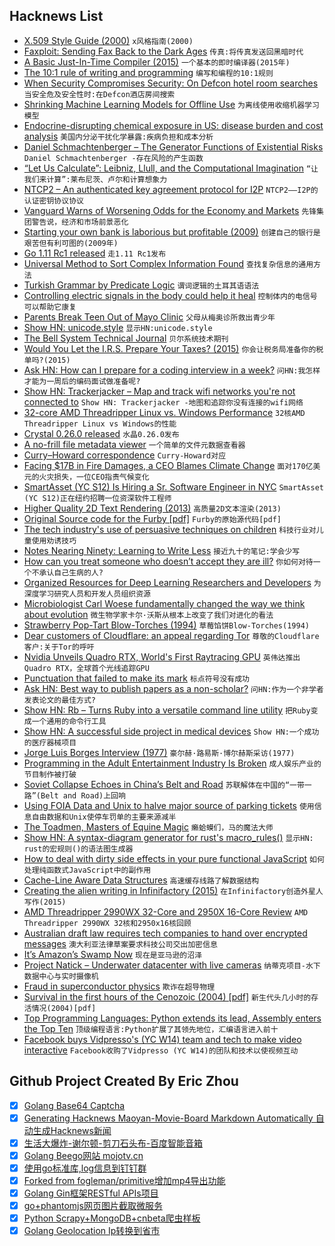 ## Hacknews List


- [X.509 Style Guide (2000)](https://www.cs.auckland.ac.nz/~pgut001/pubs/x509guide.txt)  `x风格指南(2000)`
- [Faxploit: Sending Fax Back to the Dark Ages](https://research.checkpoint.com/sending-fax-back-to-the-dark-ages/)  `传真:将传真发送回黑暗时代`
- [A Basic Just-In-Time Compiler (2015)](https://nullprogram.com/blog/2015/03/19/)  `一个基本的即时编译器(2015年)`
- [The 10:1 rule of writing and programming](https://www.ybrikman.com/writing/2018/08/12/the-10-to-1-rule-of-writing-and-programming/)  `编写和编程的10:1规则`
- [When Security Compromises Security: On Defcon hotel room searches](https://www.defiant.com/caesars-palace-defcon-2018-security/)  `当安全危及安全性时:在Defcon酒店房间搜索`
- [Shrinking Machine Learning Models for Offline Use](https://developer.amazon.com/blogs/alexa/post/09bacbdd-c089-4b02-863d-6761728102ed/shrinking-machine-learning-models-for-offline-use)  `为离线使用收缩机器学习模型`
- [Endocrine-disrupting chemical exposure in US: disease burden and cost analysis](https://www.thelancet.com/journals/landia/article/PIIS2213-8587(16)30275-3/fulltext)  `美国内分泌干扰化学暴露:疾病负担和成本分析`
- [Daniel Schmachtenberger – The Generator Functions of Existential Risks](https://futurethinkers.org/daniel-schmachtenberger-generator-functions/)  `Daniel Schmachtenberger -存在风险的产生函数`
- [“Let Us Calculate”: Leibniz, Llull, and the Computational Imagination](https://publicdomainreview.org/2016/11/10/let-us-calculate-leibniz-llull-and-computational-imagination/)  `“让我们来计算”:莱布尼茨、卢尔和计算想象力`
- [NTCP2 – An authenticated key agreement protocol for I2P](https://geti2p.net/spec/ntcp2)  `NTCP2——I2P的认证密钥协议协议`
- [Vanguard Warns of Worsening Odds for the Economy and Markets](https://www.nytimes.com/2018/08/10/business/vanguard-recession-economy.html)  `先锋集团警告说，经济和市场前景恶化`
- [Starting your own bank is laborious but profitable (2009)](https://www.wealthmanagement.com/practice-management/you-can-open-bank)  `创建自己的银行是艰苦但有利可图的(2009年)`
- [Go 1.11 Rc1 released](https://golang.org/dl/go1.11rc1)  `走1.11 Rc1发布`
- [Universal Method to Sort Complex Information Found](https://www.quantamagazine.org/universal-method-to-sort-complex-information-found-20180813/)  `查找复杂信息的通用方法`
- [Turkish Grammar by Predicate Logic](https://pypi.org/project/kefir/)  `谓词逻辑的土耳其语语法`
- [Controlling electric signals in the body could help it heal](https://www.knowablemagazine.org/article/living-world/2018/controlling-electric-signals-body-could-help-it-heal)  `控制体内的电信号可以帮助它康复`
- [Parents Break Teen Out of Mayo Clinic](https://minnesota.cbslocal.com/2018/08/13/teenager-escape-mayo-clinic/)  `父母从梅奥诊所救出青少年`
- [Show HN: unicode.style](https://unicode.style)  `显示HN:unicode.style`
- [The Bell System Technical Journal](https://archive.org/search.php?query=bell%20system%20technical%20journal)  `贝尔系统技术期刊`
- [Would You Let the I.R.S. Prepare Your Taxes? (2015)](https://www.nytimes.com/2015/04/16/technology/personaltech/turbotax-or-irs-as-tax-preparer-intuit-has-a-favorite.html)  `你会让税务局准备你的税单吗?(2015)`
- [Ask HN: How can I prepare for a coding interview in a week?](item?id=17755688)  `问HN:我怎样才能为一周后的编码面试做准备呢?`
- [Show HN: Trackerjacker – Map and track wifi networks you&#39;re not connected to](https://github.com/calebmadrigal/trackerjacker)  `Show HN: Trackerjacker -地图和追踪你没有连接的wifi网络`
- [32-core AMD Threadripper Linux vs. Windows Performance](https://www.phoronix.com/scan.php?page=article&amp;item=2990wx-linux-windows&amp;num=1)  `32核AMD Threadripper Linux vs Windows的性能`
- [Crystal 0.26.0 released](https://crystal-lang.org/2018/08/09/crystal-0.26.0-released.html)  `水晶0.26.0发布`
- [A no-frill file metadata viewer](https://exif.tools/)  `一个简单的文件元数据查看器`
- [Curry–Howard correspondence](https://en.wikipedia.org/wiki/Curry%E2%80%93Howard_correspondence)  `Curry-Howard对应`
- [Facing $17B in Fire Damages, a CEO Blames Climate Change](https://www.bloomberg.com/news/articles/2018-08-13/facing-17-billion-in-fire-damages-a-ceo-blames-climate-change)  `面对170亿美元的火灾损失，一位CEO指责气候变化`
- [SmartAsset (YC S12) Is Hiring a Sr. Software Engineer in NYC](https://smartasset.com/careers/?gh_jid=4049845002)  `SmartAsset (YC S12)正在纽约招聘一位资深软件工程师`
- [Higher Quality 2D Text Rendering (2013)](http://jcgt.org/published/0002/01/04/)  `高质量2D文本渲染(2013)`
- [Original Source code for the Furby [pdf]](http://www.seanriddle.com/furbysource.pdf)  `Furby的原始源代码[pdf]`
- [The tech industry&#39;s use of persuasive techniques on children](https://medium.com/@richardnfreed/the-tech-industrys-psychological-war-on-kids-c452870464ce)  `科技行业对儿童使用劝诱技巧`
- [Notes Nearing Ninety: Learning to Write Less](https://www.theparisreview.org/blog/2018/08/08/notes-nearing-ninety-learning-to-write-less/)  `接近九十的笔记:学会少写`
- [How can you treat someone who doesn’t accept they are ill?](https://mosaicscience.com/story/anosognosia-assisted-outpatient-treatment-lauras-law/)  `你如何对待一个不承认自己生病的人?`
- [Organized Resources for Deep Learning Researchers and Developers](https://github.com/astorfi/Deep-Learning-World)  `为深度学习研究人员和开发人员组织资源`
- [Microbiologist Carl Woese fundamentally changed the way we think about evolution](https://www.nytimes.com/2018/08/13/magazine/evolution-gene-microbiology.html)  `微生物学家卡尔·沃斯从根本上改变了我们对进化的看法`
- [Strawberry Pop-Tart Blow-Torches (1994)](http://www.pmichaud.com/toast/)  `草莓馅饼Blow-Torches(1994)`
- [Dear customers of Cloudflare: an appeal regarding Tor](https://gitlab.com/iblech/tor-appeal/blob/master/README.md)  `尊敬的Cloudflare客户:关于Tor的呼吁`
- [Nvidia Unveils Quadro RTX, World&#39;s First Raytracing GPU](https://www.nasdaq.com/press-release/nvidia-unveils-quadro-rtx-worlds-first-raytracing-gpu-20180813-00977)  `英伟达推出Quadro RTX，全球首个光线追踪GPU`
- [Punctuation that failed to make its mark](http://www.bbc.com/culture/story/20151104-punctuation-that-failed-to-make-its-mark)  `标点符号没有成功`
- [Ask HN: Best way to publish papers as a non-scholar?](item?id=17750861)  `问HN:作为一个非学者发表论文的最佳方式?`
- [Show HN: Rb – Turns Ruby into a versatile command line utility](https://github.com/thisredone/rb)  `把Ruby变成一个通用的命令行工具`
- [Show HN: A successful side project in medical devices](https://chrisseaton.com/merseyburns/)  `Show HN:一个成功的医疗器械项目`
- [Jorge Luis Borges Interview (1977)](http://www.denisdutton.com/jorge_luis_borges_interview.htm)  `豪尔赫·路易斯·博尔赫斯采访(1977)`
- [Programming in the Adult Entertainment Industry Is Broken](https://dev.to/jwoertink/programming-in-the-adult-entertainment-industry-is-broken-hgn)  `成人娱乐产业的节目制作被打破`
- [Soviet Collapse Echoes in China’s Belt and Road](https://www.bloomberg.com/view/articles/2018-08-12/soviet-collapse-echoes-in-china-s-belt-and-road-investment)  `苏联解体在中国的“一带一路”(Belt and Road)上回响`
- [Using FOIA Data and Unix to halve major source of parking tickets](http://mchap.io/using-foia-data-and-unix-to-halve-major-source-of-parking-tickets.html)  `使用信息自由数据和Unix使停车罚单的主要来源减半`
- [The Toadmen, Masters of Equine Magic](https://daily.jstor.org/the-toadmen-masters-of-equine-magic/)  `癞蛤蟆们，马的魔法大师`
- [Show HN: A syntax-diagram generator for rust&#39;s macro_rules()](https://lukaslueg.github.io/macro_railroad_wasm_demo/)  `显示HN: rust的宏规则()的语法图生成器`
- [How to deal with dirty side effects in your pure functional JavaScript](https://jrsinclair.com/articles/2018/how-to-deal-with-dirty-side-effects-in-your-pure-functional-javascript/)  `如何处理纯函数式JavaScript中的副作用`
- [Cache-Line Aware Data Structures](https://accu.org/index.php/journals/2535)  `高速缓存线路了解数据结构`
- [Creating the alien writing in Infinifactory (2015)](http://www.zachtronics.com/alien-writing/)  `在Infinifactory创造外星人写作(2015)`
- [AMD Threadripper 2990WX 32-Core and 2950X 16-Core Review](https://www.anandtech.com/show/13124/the-amd-threadripper-2990wx-and-2950x-review)  `AMD Threadripper 2990WX 32核和2950x16核回顾`
- [Australian draft law requires tech companies to hand over encrypted messages](https://www.homeaffairs.gov.au/about/consultations/assistance-and-access-bill-2018)  `澳大利亚法律草案要求科技公司交出加密信息`
- [It’s Amazon’s Swamp Now](https://www.vanityfair.com/news/2018/08/has-bezos-become-more-powerful-in-dc-than-trump)  `现在是亚马逊的沼泽`
- [Project Natick – Underwater datacenter with live cameras](https://natick.research.microsoft.com/)  `纳蒂克项目-水下数据中心与实时摄像机`
- [Fraud in superconductor physics](https://twitter.com/gravity_levity/status/1029061204919177216)  `欺诈在超导物理`
- [Survival in the first hours of the Cenozoic (2004) [pdf]](http://uahost.uantwerpen.be/funmorph/raoul/macroevolutie/Robertson2004.pdf)  `新生代头几小时的存活情况(2004)[pdf]`
- [Top Programming Languages: Python extends its lead, Assembly enters the Top Ten](https://spectrum.ieee.org/at-work/innovation/the-2018-top-programming-languages)  `顶级编程语言:Python扩展了其领先地位，汇编语言进入前十`
- [Facebook buys Vidpresso&#39;s (YC W14) team and tech to make video interactive](https://techcrunch.com/2018/08/13/facebook-vidpresso/)  `Facebook收购了Vidpresso (YC W14)的团队和技术以使视频互动`

## Github Project Created By Eric Zhou

- [x] [Golang Base64 Captcha](https://github.com/mojocn/base64Captcha)
- [x] [Generating Hacknews Maoyan-Movie-Board Markdown Automatically 自动生成Hacknews新闻](https://github.com/dejavuzhou/md-genie)
- [x] [生活大爆炸-谢尔顿-剪刀石头布-百度智能音箱](https://github.com/mojocn/dueros-bang-game)
- [x] [Golang Beego网站 mojotv.cn](https://github.com/mojocn/www.mojotv.cn)
- [x] [使用go标准库,log信息到钉钉群](https://github.com/mojocn/dooger)
- [x] [Forked from fogleman/primitive增加mp4导出功能](https://github.com/mojocn/primitive)
- [x] [Golang Gin框架RESTful APIs项目](https://github.com/JJJJJJJerk/ezier-golang-web-api-framework)
- [x] [go+phantomjs网页图片截取微服务](https://github.com/mojocn/screen_shot)
- [x] [Python Scrapy+MongoDB+cnbeta爬虫样板](https://github.com/mojocn/scrapy_mongodb_boilerplate_cnbeta)
- [x] [Golang Geolocation Ip转换到省市](https://github.com/mojocn/ip2location)